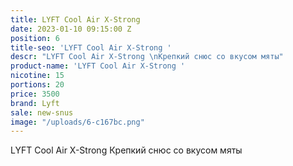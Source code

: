 ```yaml
---
title: LYFT Cool Air X-Strong
date: 2023-01-10 09:15:00 Z
position: 6
title-seo: 'LYFT Cool Air X-Strong '
descr: "LYFT Cool Air X-Strong \nКрепкий снюс со вкусом мяты"
product-name: 'LYFT Cool Air X-Strong '
nicotine: 15
portions: 20
price: 3500
brand: Lyft
sale: new-snus
image: "/uploads/6-c167bc.png"
---
```


LYFT Cool Air X-Strong 
Крепкий снюс со вкусом мяты